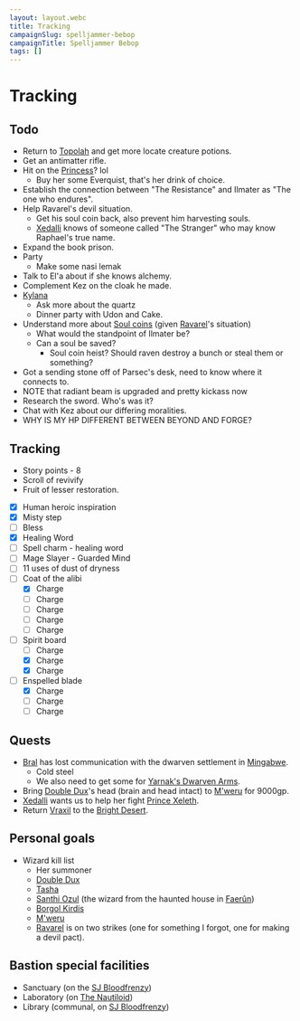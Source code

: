 ```yaml
---
layout: layout.webc
title: Tracking
campaignSlug: spelljammer-bebop
campaignTitle: Spelljammer Bebop
tags: []
---
```

# Tracking
## Todo

- Return to [Topolah](topolah.md) and get more locate creature potions.
- Get an antimatter rifle.
- Hit on the [Princess](princess-xedalli.md)? lol
	- Buy her some Everquist, that's her drink of choice.
- Establish the connection between "The Resistance" and Ilmater as "The one who endures".
- Help Ravarel's devil situation.
	- Get his soul coin back, also prevent him harvesting souls.
	- [Xedalli](princess-xedalli.md) knows of someone called "The Stranger" who may know Raphael's true name.
- Expand the book prison.
- Party
	- Make some nasi lemak
- Talk to El'a about if she knows alchemy.
- Complement Kez on the cloak he made.
- [Kylana](kylana-ir-cannith.md)
	- Ask more about the quartz
	- Dinner party with Udon and Cake.
- Understand more about [Soul coins](soul-coins.md) (given [Ravarel](ravarel-deshent.md)'s situation)
	- What would the standpoint of Ilmater be?
	- Can a soul be saved?
		- Soul coin heist? Should raven destroy a bunch or steal them or something?
- Got a sending stone off of Parsec's desk, need to know where it connects to.
- NOTE that radiant beam is upgraded and pretty kickass now
- Research the sword. Who's was it?
- Chat with Kez about our differing moralities.
- WHY IS MY HP DIFFERENT BETWEEN BEYOND AND FORGE?

## Tracking

- Story points - 8
- Scroll of revivify
- Fruit of lesser restoration.
- [x] Human heroic inspiration
- [x] Misty step
- [ ] Bless
- [x] Healing Word
- [ ] Spell charm - healing word
- [ ] Mage Slayer - Guarded Mind
- [ ] 11 uses of dust of dryness
- [ ] Coat of the alibi
	- [x] Charge
	- [ ] Charge
	- [ ] Charge
	- [ ] Charge
	- [ ] Charge
- [ ] Spirit board
	- [ ] Charge
	- [x] Charge
	- [x] Charge
- [ ] Enspelled blade
	- [x] Charge
	- [ ] Charge
	- [ ] Charge

## Quests

- [Bral](locations/the-rock-of-bral.md) has lost communication with the dwarven settlement in [Mingabwe](locations/mingabwe.md).
	- Cold steel
	- We also need to get some for [Yarnak's Dwarven Arms](locations/yarnaks-dwarven-arms.md).
- Bring [Double Dux](dubbuldux.md)'s head (brain and head intact) to [M'weru](npcs/mweru.md) for 9000gp.
- [Xedalli](princess-xedalli.md) wants us to help her fight [Prince Xeleth](prince-xeleth.md).
- Return [Vraxil](vraxil-of-the-twilight.md) to the [Bright Desert](bright-desert.md).

## Personal goals

- Wizard kill list
	- Her summoner
	- [Double Dux](dubbuldux.md)
	- [Tasha](npcs/tasha.md)
	- [Santhi Ozul](npcs/santhi-ozul.md) (the wizard from the haunted house in [Faerûn](locations/faerun.md))
	- [Borgol Kirdis](npcs/borgol-kirdis.md)
	- [M'weru](npcs/mweru.md)
	- [Ravarel](pcs/ravarel-deshent.md) is on two strikes (one for something I forgot, one for making a devil pact).

## Bastion special facilities

- Sanctuary (on the [SJ Bloodfrenzy](sj-bloodfrenzy.md))
- Laboratory (on [The Nautiloid](the-nautiloid.md))
- Library (communal, on [SJ Bloodfrenzy](sj-bloodfrenzy.md))

